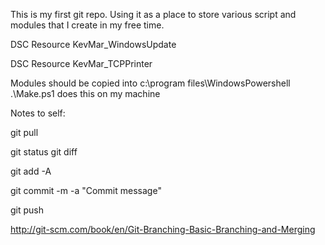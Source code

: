 This is my first git repo. Using it as a place to store various script and modules that I create in my free time.

DSC Resource KevMar_WindowsUpdate

DSC Resource KevMar_TCPPrinter


Modules should be copied into c:\program files\WindowsPowershell
.\Make.ps1 does this on my machine

Notes to self:

git pull


git status
git diff

git add -A

git commit -m -a "Commit message"

git push

http://git-scm.com/book/en/Git-Branching-Basic-Branching-and-Merging